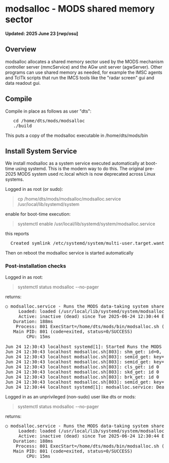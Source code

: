 # modsalloc - MODS shared memory sector

**Updated: 2025 June 23 [rwp/osu]**

## Overview

modsalloc allocates a shared memory sector used by the MODS mechanism
controller server (mmcService) and the AGw unit server (agwServer).
Other programs can use shared memory as needed, for example the
IMSC agents and TclTk scripts that run the IMCS tools like the
"radar screen" gui and data readout gui.

## Compile

Compile in place as follows as user "dts":
<pre>
   cd /home/dts/mods/modsalloc
   ./build
</pre>
This puts a copy of the modsalloc executable in /home/dts/mods/bin


## Install System Service

We install modsalloc as a system service executed automatically at
boot-time using systemd.  This is the modern way to do this. The
original pre-2025 MODS system used rc.local which is now
deprecated across Linux systems.

Logged in as root (or sudo):

 > cp /home/dts/mods/modsalloc/modsalloc.service /usr/local/lib/systemd/system

enable for boot-time execution:

 > systemctl enable /usr/local/lib/systemd/system/modsalloc.service

this reports
<pre>
  Created symlink /etc/systemd/system/multi-user.target.wants/modsalloc.service → /usr/local/lib/systemd/system/modsalloc.service.
</pre>
Then on reboot the modsalloc service is started automatically

### Post-installation checks

Logged in as root:
 > systemctl status modsalloc --no-pager

returns:
<pre>
○ modsalloc.service - Runs the MODS data-taking system shared memory allocator (modsalloc)
     Loaded: loaded (/usr/local/lib/systemd/system/modsalloc.service; bad; preset: disabled)
     Active: inactive (dead) since Tue 2025-06-24 12:30:44 EDT; 3min 36s ago
   Duration: 188ms
    Process: 801 ExecStart=/home/dts/mods/bin/modsalloc.sh (code=exited, status=0/SUCCESS)
   Main PID: 801 (code=exited, status=0/SUCCESS)
        CPU: 15ms

Jun 24 12:30:43 localhost systemd[1]: Started Runs the MODS data-taking system shared memory allocator (modsalloc).
Jun 24 12:30:43 localhost modsalloc.sh[803]: shm_get: id=0, size is 151552 bytes
Jun 24 12:30:43 localhost modsalloc.sh[803]: semid_get: key=-1 id=3
Jun 24 12:30:43 localhost modsalloc.sh[803]: semid_get: key=-1 id=3
Jun 24 12:30:43 localhost modsalloc.sh[803]: cls_get: id 0
Jun 24 12:30:43 localhost modsalloc.sh[803]: skd_get: id 0
Jun 24 12:30:43 localhost modsalloc.sh[803]: brk_get: id 0
Jun 24 12:30:43 localhost modsalloc.sh[803]: semid_get: key=-1 id=3
Jun 24 12:30:44 localhost systemd[1]: modsalloc.service: Deactivated successfully.
</pre>

Logged in as an unprivileged (non-sudo) user like dts or mods:

 >  systemctl status modsalloc --no-pager

returns:
<pre>
○ modsalloc.service - Runs the MODS data-taking system shared memory allocator (modsalloc)
     Loaded: loaded (/usr/local/lib/systemd/system/modsalloc.service; bad; preset: disabled)
     Active: inactive (dead) since Tue 2025-06-24 12:30:44 EDT; 4min 19s ago
   Duration: 188ms
    Process: 801 ExecStart=/home/dts/mods/bin/modsalloc.sh (code=exited, status=0/SUCCESS)
   Main PID: 801 (code=exited, status=0/SUCCESS)
        CPU: 15ms
</pre>
